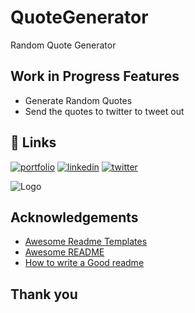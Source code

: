 # QuoteGenerator
Random Quote Generator 

## Work in Progress Features

- Generate Random Quotes 
- Send the quotes to twitter to tweet out



## 🔗 Links
[![portfolio](https://img.shields.io/badge/my_portfolio-000?style=for-the-badge&logo=ko-fi&logoColor=white)](https://fledtrain.github.io/E-Portfolio)
[![linkedin](https://img.shields.io/badge/linkedin-0A66C2?style=for-the-badge&logo=linkedin&logoColor=white)](https://www.linkedin.com/in/joeywhitehead/)
[![twitter](https://img.shields.io/badge/twitter-1DA1F2?style=for-the-badge&logo=twitter&logoColor=white)](https://twitter.com/Fledtrain)

![Logo](https://pbs.twimg.com/profile_images/1607115031136636928/fZIGEc0r_400x400.jpg)


## Acknowledgements

 - [Awesome Readme Templates](https://awesomeopensource.com/project/elangosundar/awesome-README-templates)
 - [Awesome README](https://github.com/matiassingers/awesome-readme)
 - [How to write a Good readme](https://bulldogjob.com/news/449-how-to-write-a-good-readme-for-your-github-project)

## Thank you

